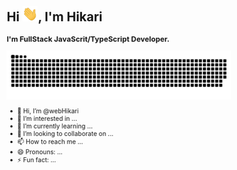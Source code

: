 <div align="left">
<h1 align="left">Hi <img width="35" src="https://github.com/1999AZZAR/1999AZZAR/blob/main/resources/img/waving.gif">, I'm Hikari</h1>
<h3 align="left">I'm FullStack JavaScrit/TypeScript Developer.</h3>
</div>

<div align="center">
  <a href="https://1999azzar.github.io/1999AZZAR/">
  <img  src="https://github.com/1999AZZAR/1999AZZAR/blob/main/resources/img/grid-snake.svg"
       alt="snake" /></a>
</div>

- 👋 Hi, I’m @webHikari
- 👀 I’m interested in ...
- 🌱 I’m currently learning ...
- 💞️ I’m looking to collaborate on ...
- 📫 How to reach me ...
- 😄 Pronouns: ...
- ⚡ Fun fact: ...
<!---
___
## &nbsp;&nbsp;&nbsp;&nbsp;&nbsp;&nbsp; My skills
- _HTML, CSS, Tailwind, Figma_
- _JavaScript, TypeScript, PHP, SQL_
- _Node.js, React, Express, Elysia.js_
- _Bun, Git, Linux, npm_
___
--->

<!---
webHikari/webHikari is a ✨ special ✨ repository because its `README.md` (this file) appears on your GitHub profile.
You can click the Preview link to take a look at your changes.
--->
